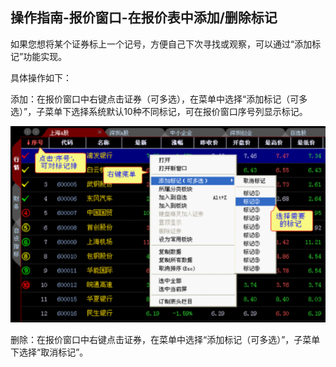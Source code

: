 ## 操作指南-报价窗口-在报价表中添加/删除标记

如果您想将某个证券标上一个记号，方便自己下次寻找或观察，可以通过“添加标记”功能实现。

具体操作如下：

添加：在报价窗口中右键点击证券（可多选），在菜单中选择“添加标记（可多选）”，子菜单下选择系统默认10种不同标记，可在报价窗口序号列显示标记。


![图片5.png](/assets/17581.png)

删除：在报价窗口中右键点击证券，在菜单中选择“添加标记（可多选）”，子菜单下选择“取消标记”。
